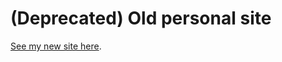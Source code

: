 # (Deprecated) Old personal site

[See my new site here](https://github.com/truetone/python-flask-docker).
